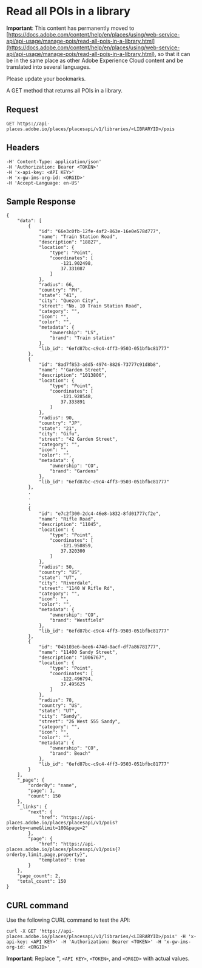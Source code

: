 # Read all POIs in a library

**Important**: This content has permanently moved to [https://docs.adobe.com/content/help/en/places/using/web-service-api/api-usage/manage-pois/read-all-pois-in-a-library.html](https://docs.adobe.com/content/help/en/places/using/web-service-api/api-usage/manage-pois/read-all-pois-in-a-library.html), so that it can be in the same place as other Adobe Experience Cloud content and be translated into several languages.

Please update your bookmarks.

A GET method that returns all POIs in a library.

## Request

```text
GET https://api-places.adobe.io/places/placesapi/v1/libraries/<LIBRARYID>/pois
```

## Headers

```text
-H' Content-Type: application/json'  
-H 'Authorization: Bearer <TOKEN>'  
-H 'x-api-key: <API KEY>'  
-H 'x-gw-ims-org-id: <ORGID>'  
-H 'Accept-Language: en-US'
```

## Sample Response

```text
{
    "data": [
        {
            "id": "66e3c0fb-12fe-4af2-863e-16e0e578d777",
            "name": "Train Station Road",
            "description": "18827",
            "location": {
                "type": "Point",
                "coordinates": [
                    -121.902498,
                    37.331087
                ]
            },
            "radius": 66,
            "country": "PH",
            "state": "41",
            "city": "Quezon City",
            "street": "No. 10 Train Station Road",
            "category": "",
            "icon": "",
            "color": "",
            "metadata": {
                "ownership": "LS",
                "brand": "Train station"
            },
            "lib_id": "6efd87bc-c9c4-4ff3-9503-051bfbc81777"
        },
        {
            "id": "8ad7f853-a8d5-4974-8826-73777c91d8b8",
            "name": "'Garden Street",
            "description": "1013806",
            "location": {
                "type": "Point",
                "coordinates": [
                    -121.928548,
                    37.333891
                ]
            },
            "radius": 90,
            "country": "JP",
            "state": "21",
            "city": "Gifu",
            "street": "42 Garden Street",
            "category": "",
            "icon": "",
            "color": "",
            "metadata": {
                "ownership": "CO",
                "brand": "Gardens"
            },
            "lib_id": "6efd87bc-c9c4-4ff3-9503-051bfbc81777"
        },
        .
        .
        .
        {
            "id": "e7c2f300-2dc4-46e8-b832-8fd01777cf2e",
            "name": "Rifle Road",
            "description": "11045",
            "location": {
                "type": "Point",
                "coordinates": [
                    -121.950859,
                    37.320300
                ]
            },
            "radius": 50,
            "country": "US",
            "state": "UT",
            "city": "Riverdale",
            "street": "1140 W Rifle Rd",
            "category": "",
            "icon": "",
            "color": "",
            "metadata": {
                "ownership": "CO",
                "brand": "Westfield"
            },
            "lib_id": "6efd87bc-c9c4-4ff3-9503-051bfbc81777"
        },
        {
            "id": "04b103e6-bee6-474d-8acf-df7a86781777",
            "name": "11400 Sandy Street",
            "description": "1006767",
            "location": {
                "type": "Point",
                "coordinates": [
                    -122.496794,
                    37.495625
                ]
            },
            "radius": 78,
            "country": "US",
            "state": "UT",
            "city": "Sandy",
            "street": "26 West 555 Sandy",
            "category": "",
            "icon": "",
            "color": "",
            "metadata": {
                "ownership": "CO",
                "brand": Beach"
            },
            "lib_id": "6efd87bc-c9c4-4ff3-9503-051bfbc81777"
        }
    ],
    "_page": {
        "orderBy": "name",
        "page": 1,
        "count": 150
    },
    "_links": {
        "next": {
            "href": "https://api-places.adobe.io/places/placesapi/v1/pois?orderby=name&limit=100&page=2"
        },
        "page": {
            "href": "https://api-places.adobe.io/places/placesapi/v1/pois{?orderby,limit,page,property}",
            "templated": true
        }
    },
    "page_count": 2,
    "total_count": 150
}
```

## CURL command

Use the following CURL command to test the API:

```text
curl -X GET 'https://api-places.adobe.io/places/placesapi/v1/libraries/<LIBRARYID>/pois' -H 'x-api-key: <API KEY>' -H 'Authorization: Bearer <TOKEN>' -H 'x-gw-ims-org-id: <ORGID>'
```

**Important**: Replace '', `<API KEY>`, `<TOKEN>`, and `<ORGID>` with actual values.

